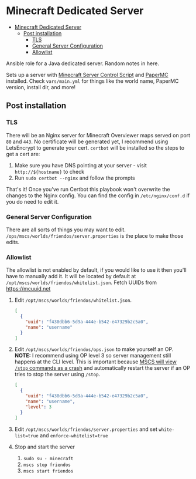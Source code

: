 # Minecraft Dedicated Server

- [Minecraft Dedicated Server](#minecraft-dedicated-server)
  - [Post installation](#post-installation)
    - [TLS](#tls)
    - [General Server Configuration](#general-server-configuration)
    - [Allowlist](#allowlist)

Ansible role for a Java dedicated server. Random notes in here.

Sets up a server with [Minecraft Server Control Script](https://minecraftservercontrol.github.io/docs/mscs/installation)
and [PaperMC](https://papermc.io/) installed. Check `vars/main.yml` for things like the world name, PaperMC version,
install dir, and more!

## Post installation

### TLS

There will be an Nginx server for Minecraft Overviewer maps served on port `80` and `443`. No certificate will be
generated yet, I recommend using LetsEncrypt to generate your cert. `certbot` will be installed so the steps to get a
cert are:

1. Make sure you have DNS pointing at your server - visit `http://${hostname}` to check
2. Run `sudo certbot --nginx` and follow the prompts

That's it! Once you've run Certbot this playbook won't overwrite the changes to the Nginx config. You can find the
config in `/etc/nginx/conf.d` if you do need to edit it.

### General Server Configuration

There are all sorts of things you may want to edit. `/ops/mscs/worlds/friendos/server.properties` is the place to make
those edits.

### Allowlist

The allowlist is not enabled by default, if you would like to use it then you'll have to manually add it. It will be
located by default at `/opt/mscs/worlds/friendos/whitelist.json`. Fetch UUIDs from <https://mcuuid.net>

1. Edit `/opt/mscs/worlds/friendos/whitelist.json`.

   ```json
   [
     {
       "uuid": "f430dbb6-5d9a-444e-b542-e47329b2c5a0",
       "name": "username"
     }
   ]
   ```

2. Edit `/opt/mscs/worlds/friendos/ops.json` to make yourself an OP. **NOTE:** I recommend using OP level 3 so server
   management still happens at the CLI level. This is important because
   [MSCS will view `/stop` commands as a crash](https://minecraftservercontrol.github.io/docs/mscs/crash-detection#notes)
   and automatically restart the server if an OP tries to stop the server using `/stop`.

   ```json
   [
     {
       "uuid": "f430dbb6-5d9a-444e-b542-e47329b2c5a0",
       "name": "username",
       "level": 3
     }
   ]
   ```

3. Edit `/opt/mscs/worlds/friendos/server.properties` and set `white-list=true` and `enforce-whitelist=true`
4. Stop and start the server
   1. `sudo su - minecraft`
   2. `mscs stop friendos`
   3. `mscs start friendos`
